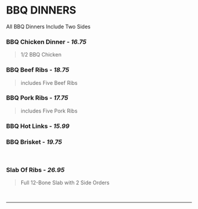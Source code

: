 # BBQ DINNERS

<Banner>All BBQ Dinners Include Two <router-link to="/menu/sides" class="white">Sides</router-link></Banner>

### BBQ Chicken Dinner - *16.75*
> 1/2 BBQ Chicken
### BBQ Beef Ribs - *18.75*
> includes Five Beef Ribs
### BBQ Pork Ribs - *17.75*
> includes Five Pork Ribs
### BBQ Hot Links - *15.99*
### BBQ Brisket - *19.75*

<br>

### Slab Of Ribs - *26.95*
> Full 12-Bone Slab with 2 Side Orders

<br>
<hr>
<Available/>
<Disclaimer/>
